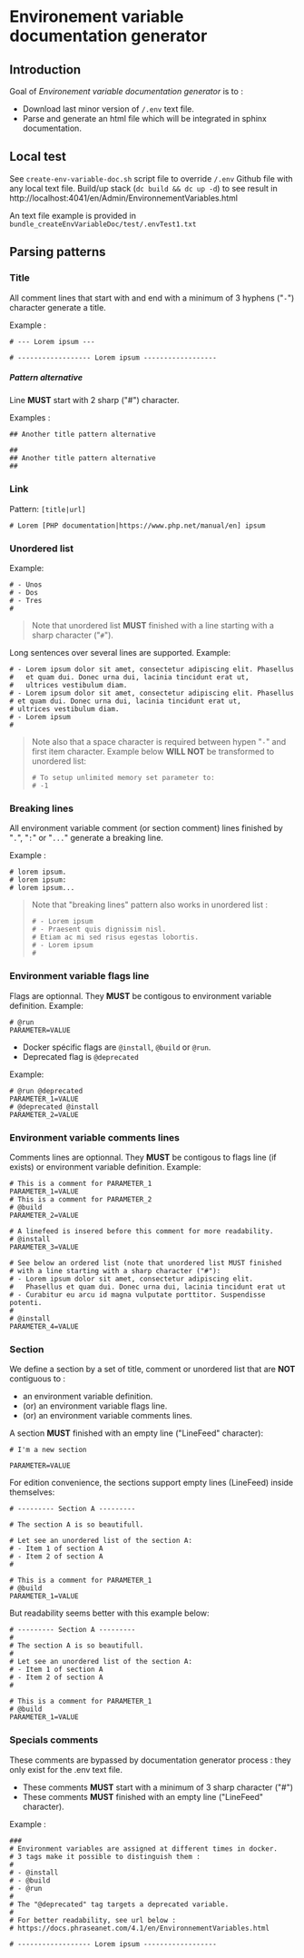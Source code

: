 # Environement variable documentation generator

## Introduction

Goal of *Environement variable documentation generator* is to :
- Download last minor version of `/.env` text file.
- Parse and generate an html file which will be integrated in sphinx documentation.

## Local test

See `create-env-variable-doc.sh` script file to override `/.env` 
Github file with any local text file.
Build/up stack (`dc build && dc up -d`) to see result in
http://localhost:4041/en/Admin/EnvironnementVariables.html

An text file example is provided in `bundle_createEnvVariableDoc/test/.envTest1.txt`

## Parsing patterns

### Title

All comment lines that start with and end with a minimum of 3 hyphens ("`-`")
character generate a title.

Example :

```
# --- Lorem ipsum ---
``` 
```
# ------------------ Lorem ipsum ------------------
```

##### Pattern alternative

Line **MUST** start with 2 sharp ("#") character.

Examples :
```
## Another title pattern alternative
```
```
##
## Another title pattern alternative
## 
```

### Link

Pattern: `[title|url]`

```
# Lorem [PHP documentation|https://www.php.net/manual/en] ipsum
```


### Unordered list
Example:

```
# - Unos
# - Dos
# - Tres
#
```
> Note that unordered list **MUST** finished with a line starting with a sharp 
> character ("`#`").

Long sentences over several lines are supported. Example:

```
# - Lorem ipsum dolor sit amet, consectetur adipiscing elit. Phasellus
#   et quam dui. Donec urna dui, lacinia tincidunt erat ut,
#   ultrices vestibulum diam. 
# - Lorem ipsum dolor sit amet, consectetur adipiscing elit. Phasellus
# et quam dui. Donec urna dui, lacinia tincidunt erat ut,
# ultrices vestibulum diam. 
# - Lorem ipsum
#
```
> Note also that a space character is required between hypen "`-`" and 
> first item character. Example below **WILL NOT** be transformed to unordered list:
> ```
> # To setup unlimited memory set parameter to:
> # -1
> ```

### Breaking lines

All environment variable comment (or section comment) lines finished by "`.`", "`:`" or "`...`" generate a breaking line.

Example :

```
# lorem ipsum.
# lorem ipsum:
# lorem ipsum...
``` 
> Note that "breaking lines" pattern also works in unordered list :
> 
> ```
> # - Lorem ipsum
> # - Praesent quis dignissim nisl.
> # Etiam ac mi sed risus egestas lobortis.
> # - Lorem ipsum
> #
> ``` 

### Environment variable flags line
Flags are optionnal. They **MUST** be contigous to environment variable definition. Example: 
```
# @run
PARAMETER=VALUE
``` 
- Docker spécific flags are `@install`, `@build` or `@run`.
- Deprecated flag is `@deprecated`

Example:
```
# @run @deprecated
PARAMETER_1=VALUE
# @deprecated @install
PARAMETER_2=VALUE
``` 

### Environment variable comments lines

Comments lines are optionnal. They **MUST** be contigous to flags line (if 
exists) or environment variable definition. Example: 
```
# This is a comment for PARAMETER_1
PARAMETER_1=VALUE
# This is a comment for PARAMETER_2
# @build
PARAMETER_2=VALUE

# A linefeed is insered before this comment for more readability.
# @install
PARAMETER_3=VALUE

# See below an ordered list (note that unordered list MUST finished
# with a line starting with a sharp character ("#"):
# - Lorem ipsum dolor sit amet, consectetur adipiscing elit.
#   Phasellus et quam dui. Donec urna dui, lacinia tincidunt erat ut
# - Curabitur eu arcu id magna vulputate porttitor. Suspendisse potenti.
#
# @install
PARAMETER_4=VALUE
``` 

### <a name="section">Section

We define a section by a set of title, comment or unordered list that are **NOT**
contiguous to :
- an environment variable definition.
- (or) an environment variable flags line.
- (or) an environment variable comments lines.

A section **MUST** finished with an empty line ("LineFeed" character):

```
# I'm a new section

PARAMETER=VALUE
``` 

For edition convenience, the sections support empty lines (LineFeed) 
inside themselves:
```
# --------- Section A ---------

# The section A is so beautifull.

# Let see an unordered list of the section A:
# - Item 1 of section A
# - Item 2 of section A
#

# This is a comment for PARAMETER_1
# @build
PARAMETER_1=VALUE
``` 

But readability seems better with this example below:

```
# --------- Section A ---------
#
# The section A is so beautifull.
#
# Let see an unordered list of the section A:
# - Item 1 of section A
# - Item 2 of section A
#

# This is a comment for PARAMETER_1
# @build
PARAMETER_1=VALUE
``` 

### Specials comments 

These comments are bypassed by documentation generator process : 
they only exist for the .env text file.

- These comments **MUST** start with a minimum of 3 sharp character ("#")
- These comments **MUST** finished with an empty line ("LineFeed" character).

Example :

```
###
# Environment variables are assigned at different times in docker.
# 3 tags make it possible to distinguish them :
#
# - @install
# - @build
# - @run
#
# The "@deprecated" tag targets a deprecated variable.
#
# For better readability, see url below :
# https://docs.phraseanet.com/4.1/en/EnvironnementVariables.html

# ------------------ Lorem ipsum ------------------
```

